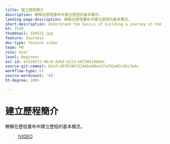 ```yaml
---
title: 建立歷程簡介
description: 瞭解在歷程畫布中建立歷程的基本概念。
landing-page-description: 瞭解在歷程畫布中建立歷程的基本概念。
short-description: Understand the basics of building a journey in the journey canvas.
kt: 7530
thumbnail: 334522.jpg
feature: Journeys
doc-type: feature video
team: PM
role: User
level: Beginner
exl-id: dc510572-96c8-42bd-b213-e8738510bb0c
source-git-commit: b2afc28f82967324ebed0ee17e291e83c85c3a4c
workflow-type: ht
source-wordcount: '43'
ht-degree: 100%

---
```


# 建立歷程簡介

瞭解在歷程畫布中建立歷程的基本概念。

>[!VIDEO](https://video.tv.adobe.com/v/334522?quality=12&learn=on)
